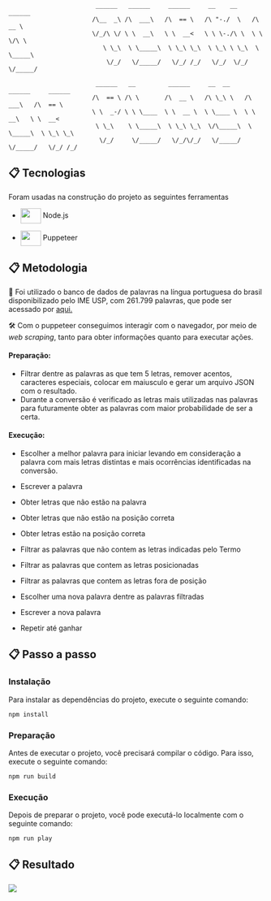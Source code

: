                             ______   ______     ______     __    __     ______
                           /\__  _\ /\  ___\   /\  == \   /\ "-./  \   /\  __ \
                           \/_/\ \/ \ \  __\   \ \  __<   \ \ \-./\ \  \ \ \/\ \
                              \ \_\  \ \_____\  \ \_\ \_\  \ \_\ \ \_\  \ \_____\
                               \/_/   \/_____/   \/_/ /_/   \/_/  \/_/   \/_____/

                            ______   __         ______     __  __     ______     ______
                           /\  == \ /\ \       /\  __ \   /\ \_\ \   /\  ___\   /\  == \
                           \ \  _-/ \ \ \____  \ \  __ \  \ \____ \  \ \  __\   \ \  __<
                            \ \_\    \ \_____\  \ \_\ \_\  \/\_____\  \ \_____\  \ \_\ \_\
                             \/_/     \/_____/   \/_/\/_/   \/_____/   \/_____/   \/_/ /_/

## 📋 Tecnologias

Foram usadas na construção do projeto as seguintes ferramentas

- <img align="center" height="30" width="40" src="https://cdn.jsdelivr.net/gh/devicons/devicon/icons/nodejs/nodejs-original.svg" /> Node.js

- <img align="center" height="30" width="40" src="https://cdn.jsdelivr.net/gh/devicons/devicon@latest/icons/puppeteer/puppeteer-original.svg" /> Puppeteer

## 📋 Metodologia

🎲 Foi utilizado o banco de dados de palavras na língua portuguesa do brasil disponibilizado pelo IME USP, com 261.799 palavras, que pode ser acessado por <a target="_blank" href="https://www.ime.usp.br/~pf/dicios/index.html"> aqui. </a>

🛠 Com o puppeteer conseguimos interagir com o navegador, por meio de _web scraping_, tanto para obter informações quanto para executar ações.

#### Preparação:

- Filtrar dentre as palavras as que tem 5 letras, remover acentos, caracteres especiais, colocar em maiusculo e gerar um arquivo JSON com o resultado.
- Durante a conversão é verificado as letras mais utilizadas nas palavras para futuramente obter as palavras com maior probabilidade de ser a certa.

#### Execução:

- Escolher a melhor palavra para iniciar levando em consideração a palavra com mais letras distintas e mais ocorrências identificadas na conversão.
- Escrever a palavra

- Obter letras que não estão na palavra
- Obter letras que não estão na posição correta
- Obter letras estão na posição correta

- Filtrar as palavras que não contem as letras indicadas pelo Termo
- Filtrar as palavras que contem as letras posicionadas
- Filtrar as palavras que contem as letras fora de posição

- Escolher uma nova palavra dentre as palavras filtradas
- Escrever a nova palavra

- Repetir até ganhar

## 📋 Passo a passo

### Instalação

Para instalar as dependências do projeto, execute o seguinte comando:

```bash
npm install
```

### Preparação

Antes de executar o projeto, você precisará compilar o código. Para isso, execute o seguinte comando:

```bash
npm run build
```

### Execução

Depois de preparar o projeto, você pode executá-lo localmente com o seguinte comando:

```bash
npm run play
```

## 📋 Resultado
<img src="https://s9.gifyu.com/images/SZoxA.gif">
